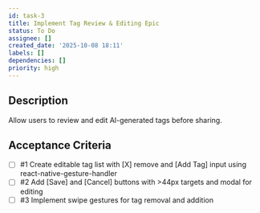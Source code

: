 ```yaml
---
id: task-3
title: Implement Tag Review & Editing Epic
status: To Do
assignee: []
created_date: '2025-10-08 18:11'
labels: []
dependencies: []
priority: high
---
```


## Description

<!-- SECTION:DESCRIPTION:BEGIN -->
Allow users to review and edit AI-generated tags before sharing.
<!-- SECTION:DESCRIPTION:END -->

## Acceptance Criteria
<!-- AC:BEGIN -->
- [ ] #1 Create editable tag list with [X] remove and [Add Tag] input using react-native-gesture-handler
- [ ] #2 Add [Save] and [Cancel] buttons with >44px targets and modal for editing
- [ ] #3 Implement swipe gestures for tag removal and addition
<!-- AC:END -->
